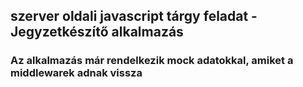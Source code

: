 ## szerver oldali javascript tárgy feladat - Jegyzetkészítő alkalmazás

### Az alkalmazás már rendelkezik mock adatokkal, amiket a middlewarek adnak vissza